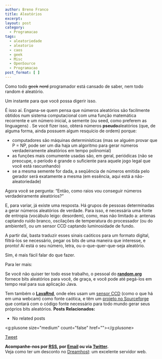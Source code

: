 ```yaml
---
author: Breno Franco
title: Aleatórios
excerpt:
layout: post
category:
  - Programacao
tags:
  - aleatoriedade
  - aleatorio
  - caos
  - geek
  - Misc
  - OpenSource
  - Programacao
post_format: [ ]
---
```

Como todo <strike>geek</strike> <strike>nerd</strike> programador está cansado de saber, nem todo random é aleatório.

Um instante para que você possa digerir isso.

É isso aí. Engana-se quem pensa que números aleatórios são facilmente obtidos num sistema computacional com uma função matemática recorrente e um número inicial, a semente (ou seed, como preferem as linguagens) . Se você fizer isso, obterá números **pseudo**aleatórios (que, de alguma forma, ainda possuem algum resquício de ordem) porque:

*   computadores são máquinas determinísticas (mas se alguém provar que P = NP, pode ser um dia haja um algoritmo para gerar números verdadeiramente aleatórios em tempo polinomial)
*   as funções mais comumente usadas são, em geral, periódicas (não se preocupe, o período é grande o suficiente para aquele jogo legal que você está rascunhando)
*   se a mesma semente for dada, a seqüência de números emitida pelo gerador será exatamente a mesma (em essência, aqui está a não-aleatoriedade)

Agora você se pergunta: “Então, como raios vou conseguir números verdadeiramente aleatórios?”

E, para variar, já existe uma resposta. Há grupos de pessoas determinadas a gerar números aleatórios de verdade. Para isso, é necessária uma fonte de entropia (vocábulo leigo: desordem), como, mas não limitado a: antenas captando ruído branco, oscilações de temperatura do processador (ou do ambiente!), ou um sensor CCD captando luminosidade de fundo.

A partir daí, basta traduzir esses sinais caóticos para um formato digital, filtrá-los se necessário, pegar os bits de uma maneira que interesse, e pronto! Aí está o seu número, letra, ou o-que-quer-que-seja aleatório.

Sim, é mais fácil falar do que fazer.

Para ler mais:

Se você não quiser ter todo esse trabalho, o pessoal do **[random.org][1]** fornece bits aleatórios para você, de graça, e você pode até pegá-los em tempo real para sua aplicação Java.

Tem também o [**LavaRnd**][2], onde eles usam um [sensor CCD][3] (como o que há em uma webcam) como fonte caótica, e têm um [projeto no Sourceforge][4] que contará com o código fonte necessário para todo mundo gerar seus próprios bits aleatórios. 
**Posts Relacionados:** 
*   No related posts

<g:plusone size="medium" count="false" href=""></g:plusone> 

[Tweet][5] 





**Acompanhe-nos por [ RSS][6], por [Email][7] ou via [Twitter][8].**  
Veja como ter um desconto no [Dreamhost][9]: um excelente servidor web.

 [1]: http://random.org
 [2]: http://www.lavarnd.org/what/how-it-works.html
 [3]: http://www.lavarnd.org/image/ccd-closeup2.jpg
 [4]: http://sourceforge.net/projects/lavarnd
 [5]: https://twitter.com/share
 [6]: http://feeds.feedburner.com/VidaGeek
 [7]: http://feedburner.google.com/fb/a/mailverify?uri=VidaGeek&loc=pt_BR
 [8]: http://twitter.com/blogvidageek
 [9]: http://vidageek.net/dreamhost/